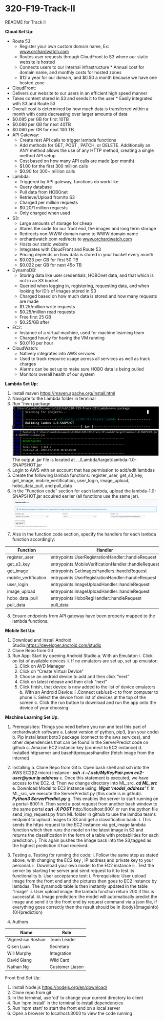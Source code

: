 # 320-F19-Track-II
README for Track II

**Cloud Set Up:**

* Route 53:
  * Register your own custom domain name, Ex: www.orchardwatch.com
  * Routes user requests through CloudFront to S3 where our static website is hosted 
  * Connects users to our internal infrastructure   * Annual cost for domain name, and monthly costs for hosted zones
   * $12 a year for our domain, and $0.50 a month because we have one hosted zone 
* CloudFront:
 * Delivers our website to our users in an efficient high speed manner
 * Takes content stored in S3 and sends it to the user  * Easily integrated with S3 and Route 53
 * Overall cost is determined by how much data is transferred within a month with costs decreasing over larger amounts of data 
  * $0.085 per GB for first 10TB
  * $0.080 per GB for next 40TB
  * $0.060 per GB for next 100 TB
* API Gateway:
  * Create rest API calls to trigger lambda functions
  * Add methods for GET, POST , PATCH, or DELETE. Additionally an ANY method allows the use of any HTTP method, creating a single method API setup
  * Cost based on how many API calls are made (per month)
   * $1.00 for the first 300 million calls
   * $0.90 for 300+ million calls
* Lambda:
  * Triggered by API gateway, functions do work like:
   * Query database
   * Pull data from HOBOnet
   * Retrieve/Upload from/to S3
  * Charged per million requests
   * $0.20/1 million requests
   * Only charged when used
* S3:
  * Large amounts of storage for cheap
  * Stores the code for our front end, the images and long term storage
  * Redirects non-WWW domain name to WWW domain name
   * orchardwatch.com redirects to www.orchardwatch.com
  * Hosts our static website
   * Integrates with CloudFront and Route 53
  * Pricing depends on how data is stored in your bucket every month
   * $0.023 per GB for first 50 TB
   * $0.022 per GB for next 45o TB
* DynamoDB:
  * Storing data like user credentials, HOBOnet data, and that which is not in an S3 bucket
  * Queried when logging in, registering, requesting data, and when looking for ID’s of images stored in S3
  * Charged based on how much data is stored and how many requests are made
   * $1.25/million write requests
   * $0.25/million read requests 
   * Free first 25 GB
   * $0.25/GB after
* EC2: 
  * Instance of a virtual machine, used for machine learning team
  * Charged hourly for having the VM running
   * $0.0116 per hour
* CloudWatch:
  * Natively integrates into AWS services
  * Used to track resource usage across all services as well as track charges
  * Alarms can be set up to make sure HOBO data is being pulled 
  * Monitors overall health of our system

**Lambda Set Up:**
1. Install maven https://maven.apache.org/install.html
2. Navigate to the Lambda folder in terminal
3. Run “mvn package 
![](readmeimages/Screenshot_1.png)
![](readmeimages/Screenshot_2.png)
The output .jar file is located at .../Lambda/target/lambda-1.0-SNAPSHOT.jar
4. Login to AWS with an account that has permission to add/edit lambdas
5. Create the following lambda functions: register_user, get_s3_key, get_image, mobile_vertification, user_login, image_upload, hobo_data_pull, and pull_data
6. In the “Function code” section for each lambda, upload the lambda-1.0-SNAPSHOT.jar acquired earlier (all functions use the same jar).
![](readmeimages/Screenshot_3.png)
7. Also in the function code section, specify the handlers for each lambda function accordingly:

Function | Handler
------------ | -------------
register_user | entrypoints.UserRegistrationHandler::handleRequest
get_s3_key | entrypoints.MobileVerificationHandler::handleRequest
get_image | entrypoints.GetImagesHandlers::handleRequest
mobile_vertification | entrypoints.UserRegistrationHandler::handleRequest
user_login | entrypoints.ImageUploadHandler::handleRequest
image_upload | entrypoints.ImageUploadHandler::handleRequest
hobo_data_pull | entrypoints.HoboRegHandler::handleRequest
pull_data | pull_data

8. Ensure endpoints from API gateway have been properly mapped to the lambda functions.


**Mobile Set Up:**
1. Download and Install Android Studio:https://developer.android.com/studio
2. Clone Repo from Git
3. Run App: Start by opening Android Studio
 a. With an Emulator: 
  i. Click on list of available devices
  ii. If no emulators are set up, set up emulator:
   1. Click on AVD Manager
   2. Click on “Create Virtual Device” 
   3. Choose an android device to add and then click “next”
   4. Click on latest release and then click “next”
   5. Click finish, that device is now added to the list of device emulators
 b. With an Android Device:
  i .Connect usb/usb-c to from computer to phone
  ii. Select the device from list of devices at the top of the screen
 c. Click the run button to download and run the app onto the device of your choosing

**Machine Learning Set Up:**
1. Prerequisites:
Things you need before you run and test this part of orchardwatch software
 a. Latest version of python, pip3,  (run your code)
 b. Pip instal latest boto3 package (connect to the aws services), and other dependencies that can be found in the ServerPredict code on github
 c. Amazon EC2 instance key (connect to EC2 instance)
 d. Installed httpserver and basehttprequesthandler (fetch image from the internet)
2. Installing
 a. Clone Repo from Git
 b. Open bash shell and ssh into the AWS EC2(t2.micro) instance-
_**ssh -i ~/.ssh/MyKeyPair.pem ec2-user@your ip address**_
 c. Once this statement is executed, we have access to the EC2.
 d. Then we change directory into ML_src.
_**cd ML_src**_
 e. Download Model to EC2 instance using:
_**Wget ‘model_address’**_
 f. In ML_src, we execute the ServerPredict.py (this code is in github). 
_**Python3 ServerPredict.py**_
 g. This enables the server to start running on a portal-8001
 h .Then send a post request from another bash window to the same portal
_**curl -X POST**_ http://localhost:8001 or run the python file send_img_request.py from ML folder in github to use the lamdba teams endpoint to upload images to S3 and get a classification back.
 i. This sends the https request to the EC2 instance via get_image lambda function which then runs the model on the latest image in S3 and returns the classification in the form of a table with probabilities for each prediction.
 j. This again pushes the image back into the S3,tagged as the highest prediction it had received.

3. Testing
 a. Testing for running the code:
  i. Follow the same step as stated above, with changing the EC2 key , IP address and private key to your personal. 
  ii. Download your own model to the EC2 instance 
  iii. Test the server by starting the server and send request to it to test its functionality
 b. User acceptance test: 
  i. Prerequisites: User upload image from the front end and the pictures then goes to EC2 instance by lambdas. The dynamodb table is then instantly updated in the table “Image”
  ii. User upload image: the lambda function return 200 if this is successful.
  iii. Image prediction: the model will automatically predict the image and send it to the front end by request command via a json file, if everything goes correctly then the result should be in {body}{imageinfo}{0}{prediction}

4. Authors

Name | Role
------------ | -------------
Vigneshsai Roshan | Team Leader
Qisen Luan | Secretary
Will Murphy | Integration
David Giang | Wild Card
Nathan Ng | Customer Liason

Front End Set Up:
1. Install Node.js https://nodejs.org/en/download/
2. Clone repo from git
3. In the terminal, use ‘cd’ to change your current directory to client
4. Run ‘npm install’ in the terminal to install dependencies
5. Run ‘npm start’ to start the front end on a local server
6. Open a browser to localhost:3000 to view the code running
.

